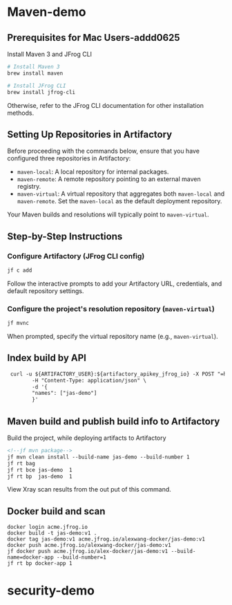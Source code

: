# Maven-demo

## Prerequisites for Mac Users-addd0625
Install Maven 3 and JFrog CLI
```sh
# Install Maven 3
brew install maven

# Install JFrog CLI
brew install jfrog-cli
```
   Otherwise, refer to the JFrog CLI documentation for other installation methods.

## Setting Up Repositories in Artifactory
Before proceeding with the commands below, ensure that you have configured three repositories in Artifactory:
- `maven-local`: A local repository for internal packages.
- `maven-remote`: A remote repository pointing to an external maven registry.
- `maven-virtual`: A virtual repository that aggregates both `maven-local` and `maven-remote`.
Set the `maven-local` as the default deployment repository.

Your Maven builds and resolutions will typically point to `maven-virtual`.


## Step-by-Step Instructions
### Configure Artifactory (JFrog CLI config)
```bash
jf c add
```
Follow the interactive prompts to add your Artifactory URL, credentials, and default repository settings.

### Configure the project's resolution repository (`maven-virtual`)
```bash
jf mvnc
```
When prompted, specify the virtual repository name (e.g., `maven-virtual`).

## Index build by API
```dtd
 curl -u ${ARTIFACTORY_USER}:${artifactory_apikey_jfrog_io} -X POST "=https://${artifactory-server}/xray/api/v1/binMgr/builds" \
        -H "Content-Type: application/json" \
        -d '{
        "names": ["jas-demo"]
        }'

```

## Maven build and publish build info to Artifactory
Build the project, while deploying artifacts to Artifactory
```dtd
<!--jf mvn package-->
jf mvn clean install --build-name jas-demo --build-number 1
jf rt bag
jf rt bce jas-demo  1 
jf rt bp  jas-demo  1
```
View Xray scan results from the out put of this command.


##  Docker build and scan
```
docker login acme.jfrog.io
docker build -t jas-demo:v1 .
docker tag jas-demo:v1 acme.jfrog.io/alexwang-docker/jas-demo:v1
docker push acme.jfrog.io/alexwang-docker/jas-demo:v1
jf docker push acme.jfrog.io/alex-docker/jas-demo:v1 --build-name=docker-app --build-number=1
jf rt bp docker-app 1
```
# security-demo
